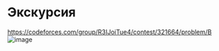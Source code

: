 # Экскурсия
https://codeforces.com/group/R3IJoiTue4/contest/321664/problem/B
![image](https://github.com/OrlovAlexey/Olympiad-programming/assets/33424589/6a5c6ad7-9fc0-4c0e-8383-9bf3e0f4510b)

